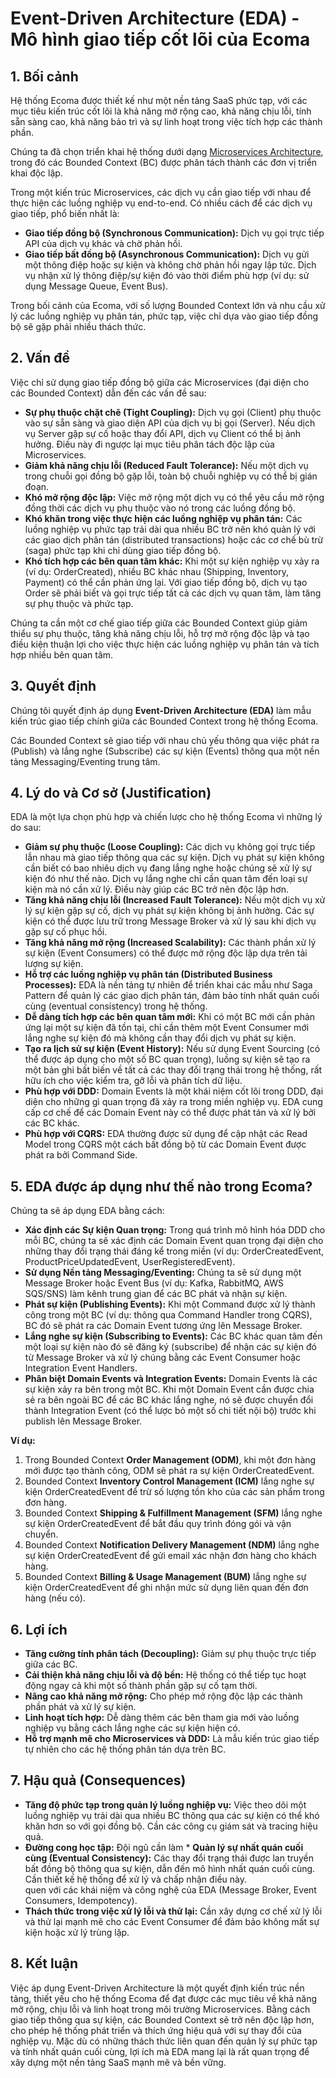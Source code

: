 # **Event-Driven Architecture (EDA) - Mô hình giao tiếp cốt lõi của Ecoma**

## **1\. Bối cảnh**

Hệ thống Ecoma được thiết kế như một nền tảng SaaS phức tạp, với các mục tiêu kiến trúc cốt lõi là khả năng mở rộng cao, khả năng chịu lỗi, tính sẵn sàng cao, khả năng bảo trì và sự linh hoạt trong việc tích hợp các thành phần.

Chúng ta đã chọn triển khai hệ thống dưới dạng [Microservices Architecture](/explain-decisions/ma), trong đó các Bounded Context (BC) được phân tách thành các đơn vị triển khai độc lập.

Trong một kiến trúc Microservices, các dịch vụ cần giao tiếp với nhau để thực hiện các luồng nghiệp vụ end-to-end. Có nhiều cách để các dịch vụ giao tiếp, phổ biến nhất là:

- **Giao tiếp đồng bộ (Synchronous Communication):** Dịch vụ gọi trực tiếp API của dịch vụ khác và chờ phản hồi.
- **Giao tiếp bất đồng bộ (Asynchronous Communication):** Dịch vụ gửi một thông điệp hoặc sự kiện và không chờ phản hồi ngay lập tức. Dịch vụ nhận xử lý thông điệp/sự kiện đó vào thời điểm phù hợp (ví dụ: sử dụng Message Queue, Event Bus).

Trong bối cảnh của Ecoma, với số lượng Bounded Context lớn và nhu cầu xử lý các luồng nghiệp vụ phân tán, phức tạp, việc chỉ dựa vào giao tiếp đồng bộ sẽ gặp phải nhiều thách thức.

## **2\. Vấn đề**

Việc chỉ sử dụng giao tiếp đồng bộ giữa các Microservices (đại diện cho các Bounded Context) dẫn đến các vấn đề sau:

- **Sự phụ thuộc chặt chẽ (Tight Coupling):** Dịch vụ gọi (Client) phụ thuộc vào sự sẵn sàng và giao diện API của dịch vụ bị gọi (Server). Nếu dịch vụ Server gặp sự cố hoặc thay đổi API, dịch vụ Client có thể bị ảnh hưởng. Điều này đi ngược lại mục tiêu phân tách độc lập của Microservices.
- **Giảm khả năng chịu lỗi (Reduced Fault Tolerance):** Nếu một dịch vụ trong chuỗi gọi đồng bộ gặp lỗi, toàn bộ chuỗi nghiệp vụ có thể bị gián đoạn.
- **Khó mở rộng độc lập:** Việc mở rộng một dịch vụ có thể yêu cầu mở rộng đồng thời các dịch vụ phụ thuộc vào nó trong các luồng đồng bộ.
- **Khó khăn trong việc thực hiện các luồng nghiệp vụ phân tán:** Các luồng nghiệp vụ phức tạp trải dài qua nhiều BC trở nên khó quản lý với các giao dịch phân tán (distributed transactions) hoặc các cơ chế bù trừ (saga) phức tạp khi chỉ dùng giao tiếp đồng bộ.
- **Khó tích hợp các bên quan tâm khác:** Khi một sự kiện nghiệp vụ xảy ra (ví dụ: OrderCreated), nhiều BC khác nhau (Shipping, Inventory, Payment) có thể cần phản ứng lại. Với giao tiếp đồng bộ, dịch vụ tạo Order sẽ phải biết và gọi trực tiếp tất cả các dịch vụ quan tâm, làm tăng sự phụ thuộc và phức tạp.

Chúng ta cần một cơ chế giao tiếp giữa các Bounded Context giúp giảm thiểu sự phụ thuộc, tăng khả năng chịu lỗi, hỗ trợ mở rộng độc lập và tạo điều kiện thuận lợi cho việc thực hiện các luồng nghiệp vụ phân tán và tích hợp nhiều bên quan tâm.

## **3\. Quyết định**

Chúng tôi quyết định áp dụng **Event-Driven Architecture (EDA)** làm mẫu kiến trúc giao tiếp chính giữa các Bounded Context trong hệ thống Ecoma.

Các Bounded Context sẽ giao tiếp với nhau chủ yếu thông qua việc phát ra (Publish) và lắng nghe (Subscribe) các sự kiện (Events) thông qua một nền tảng Messaging/Eventing trung tâm.

## **4\. Lý do và Cơ sở (Justification)**

EDA là một lựa chọn phù hợp và chiến lược cho hệ thống Ecoma vì những lý do sau:

- **Giảm sự phụ thuộc (Loose Coupling):** Các dịch vụ không gọi trực tiếp lẫn nhau mà giao tiếp thông qua các sự kiện. Dịch vụ phát sự kiện không cần biết có bao nhiêu dịch vụ đang lắng nghe hoặc chúng sẽ xử lý sự kiện đó như thế nào. Dịch vụ lắng nghe chỉ cần quan tâm đến loại sự kiện mà nó cần xử lý. Điều này giúp các BC trở nên độc lập hơn.
- **Tăng khả năng chịu lỗi (Increased Fault Tolerance):** Nếu một dịch vụ xử lý sự kiện gặp sự cố, dịch vụ phát sự kiện không bị ảnh hưởng. Các sự kiện có thể được lưu trữ trong Message Broker và xử lý sau khi dịch vụ gặp sự cố phục hồi.
- **Tăng khả năng mở rộng (Increased Scalability):** Các thành phần xử lý sự kiện (Event Consumers) có thể được mở rộng độc lập dựa trên tải lượng sự kiện.
- **Hỗ trợ các luồng nghiệp vụ phân tán (Distributed Business Processes):** EDA là nền tảng tự nhiên để triển khai các mẫu như Saga Pattern để quản lý các giao dịch phân tán, đảm bảo tính nhất quán cuối cùng (eventual consistency) trong hệ thống.
- **Dễ dàng tích hợp các bên quan tâm mới:** Khi có một BC mới cần phản ứng lại một sự kiện đã tồn tại, chỉ cần thêm một Event Consumer mới lắng nghe sự kiện đó mà không cần thay đổi dịch vụ phát sự kiện.
- **Tạo ra lịch sử sự kiện (Event History):** Nếu sử dụng Event Sourcing (có thể được áp dụng cho một số BC quan trọng), luồng sự kiện sẽ tạo ra một bản ghi bất biến về tất cả các thay đổi trạng thái trong hệ thống, rất hữu ích cho việc kiểm tra, gỡ lỗi và phân tích dữ liệu.
- **Phù hợp với DDD:** Domain Events là một khái niệm cốt lõi trong DDD, đại diện cho những gì quan trọng đã xảy ra trong miền nghiệp vụ. EDA cung cấp cơ chế để các Domain Event này có thể được phát tán và xử lý bởi các BC khác.
- **Phù hợp với CQRS:** EDA thường được sử dụng để cập nhật các Read Model trong CQRS một cách bất đồng bộ từ các Domain Event được phát ra bởi Command Side.

## **5\. EDA được áp dụng như thế nào trong Ecoma?**

Chúng ta sẽ áp dụng EDA bằng cách:

- **Xác định các Sự kiện Quan trọng:** Trong quá trình mô hình hóa DDD cho mỗi BC, chúng ta sẽ xác định các Domain Event quan trọng đại diện cho những thay đổi trạng thái đáng kể trong miền (ví dụ: OrderCreatedEvent, ProductPriceUpdatedEvent, UserRegisteredEvent).
- **Sử dụng Nền tảng Messaging/Eventing:** Chúng ta sẽ sử dụng một Message Broker hoặc Event Bus (ví dụ: Kafka, RabbitMQ, AWS SQS/SNS) làm kênh trung gian để các BC phát và nhận sự kiện.
- **Phát sự kiện (Publishing Events):** Khi một Command được xử lý thành công trong một BC (ví dụ: thông qua Command Handler trong CQRS), BC đó sẽ phát ra các Domain Event tương ứng lên Message Broker.
- **Lắng nghe sự kiện (Subscribing to Events):** Các BC khác quan tâm đến một loại sự kiện nào đó sẽ đăng ký (subscribe) để nhận các sự kiện đó từ Message Broker và xử lý chúng bằng các Event Consumer hoặc Integration Event Handlers.
- **Phân biệt Domain Events và Integration Events:** Domain Events là các sự kiện xảy ra bên trong một BC. Khi một Domain Event cần được chia sẻ ra bên ngoài BC để các BC khác lắng nghe, nó sẽ được chuyển đổi thành Integration Event (có thể lược bỏ một số chi tiết nội bộ) trước khi publish lên Message Broker.

**Ví dụ:**

1. Trong Bounded Context **Order Management (ODM)**, khi một đơn hàng mới được tạo thành công, ODM sẽ phát ra sự kiện OrderCreatedEvent.
2. Bounded Context **Inventory Control Management (ICM)** lắng nghe sự kiện OrderCreatedEvent để trừ số lượng tồn kho của các sản phẩm trong đơn hàng.
3. Bounded Context **Shipping & Fulfillment Management (SFM)** lắng nghe sự kiện OrderCreatedEvent để bắt đầu quy trình đóng gói và vận chuyển.
4. Bounded Context **Notification Delivery Management (NDM)** lắng nghe sự kiện OrderCreatedEvent để gửi email xác nhận đơn hàng cho khách hàng.
5. Bounded Context **Billing & Usage Management (BUM)** lắng nghe sự kiện OrderCreatedEvent để ghi nhận mức sử dụng liên quan đến đơn hàng (nếu có).

## **6\. Lợi ích**

- **Tăng cường tính phân tách (Decoupling):** Giảm sự phụ thuộc trực tiếp giữa các BC.
- **Cải thiện khả năng chịu lỗi và độ bền:** Hệ thống có thể tiếp tục hoạt động ngay cả khi một số thành phần gặp sự cố tạm thời.
- **Nâng cao khả năng mở rộng:** Cho phép mở rộng độc lập các thành phần phát và xử lý sự kiện.
- **Linh hoạt tích hợp:** Dễ dàng thêm các bên tham gia mới vào luồng nghiệp vụ bằng cách lắng nghe các sự kiện hiện có.
- **Hỗ trợ mạnh mẽ cho Microservices và DDD:** Là mẫu kiến trúc giao tiếp tự nhiên cho các hệ thống phân tán dựa trên BC.

## **7\. Hậu quả (Consequences)**

- **Tăng độ phức tạp trong quản lý luồng nghiệp vụ:** Việc theo dõi một luồng nghiệp vụ trải dài qua nhiều BC thông qua các sự kiện có thể khó khăn hơn so với gọi đồng bộ. Cần các công cụ giám sát và tracing hiệu quả.
- **Đường cong học tập:** Đội ngũ cần làm \* **Quản lý sự nhất quán cuối cùng (Eventual Consistency):** Các thay đổi trạng thái được lan truyền bất đồng bộ thông qua sự kiện, dẫn đến mô hình nhất quán cuối cùng. Cần thiết kế hệ thống để xử lý và chấp nhận điều này.  
  quen với các khái niệm và công nghệ của EDA (Message Broker, Event Consumers, Idempotency).
- **Thách thức trong việc xử lý lỗi và thử lại:** Cần xây dựng cơ chế xử lý lỗi và thử lại mạnh mẽ cho các Event Consumer để đảm bảo không mất sự kiện hoặc xử lý trùng lặp.

## **8\. Kết luận**

Việc áp dụng Event-Driven Architecture là một quyết định kiến trúc nền tảng, thiết yếu cho hệ thống Ecoma để đạt được các mục tiêu về khả năng mở rộng, chịu lỗi và linh hoạt trong môi trường Microservices. Bằng cách giao tiếp thông qua sự kiện, các Bounded Context sẽ trở nên độc lập hơn, cho phép hệ thống phát triển và thích ứng hiệu quả với sự thay đổi của nghiệp vụ. Mặc dù có những thách thức liên quan đến quản lý sự phức tạp và tính nhất quán cuối cùng, lợi ích mà EDA mang lại là rất quan trọng để xây dựng một nền tảng SaaS mạnh mẽ và bền vững.
